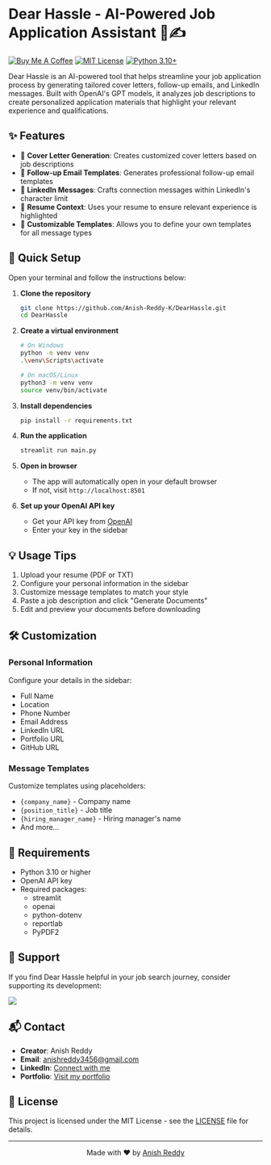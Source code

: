 # Dear Hassle - AI-Powered Job Application Assistant 🤖✍️

[![Buy Me A Coffee](https://img.shields.io/badge/Buy%20Me%20A%20Coffee-Support-orange?style=for-the-badge&logo=buy-me-a-coffee)](https://www.buymeacoffee.com/anishreddyk)
[![MIT License](https://img.shields.io/badge/License-MIT-green.svg?style=for-the-badge)](https://choosealicense.com/licenses/mit/)
[![Python 3.10+](https://img.shields.io/badge/python-3.10+-blue.svg?style=for-the-badge&logo=python&logoColor=white)](https://www.python.org/downloads/)

Dear Hassle is an AI-powered tool that helps streamline your job application process by generating tailored cover letters, follow-up emails, and LinkedIn messages. Built with OpenAI's GPT models, it analyzes job descriptions to create personalized application materials that highlight your relevant experience and qualifications.

## ✨ Features

- 📝 **Cover Letter Generation**: Creates customized cover letters based on job descriptions
- 📧 **Follow-up Email Templates**: Generates professional follow-up email templates
- 🔗 **LinkedIn Messages**: Crafts connection messages within LinkedIn's character limit
- 📄 **Resume Context**: Uses your resume to ensure relevant experience is highlighted
- 🎨 **Customizable Templates**: Allows you to define your own templates for all message types

## 🚀 Quick Setup

Open your terminal and follow the instructions below:

1. **Clone the repository**
   ```bash
   git clone https://github.com/Anish-Reddy-K/DearHassle.git
   cd DearHassle
   ```

2. **Create a virtual environment**
   ```bash
   # On Windows
   python -m venv venv
   .\venv\Scripts\activate

   # On macOS/Linux
   python3 -m venv venv
   source venv/bin/activate
   ```

3. **Install dependencies**
   ```bash
   pip install -r requirements.txt
   ```

4. **Run the application**
   ```bash
   streamlit run main.py
   ```
5. **Open in browser**
   - The app will automatically open in your default browser
   - If not, visit `http://localhost:8501`
   
6. **Set up your OpenAI API key**
   - Get your API key from [OpenAI](https://platform.openai.com/account/api-keys)
   - Enter your key in the sidebar

## 💡 Usage Tips

1. Upload your resume (PDF or TXT)
2. Configure your personal information in the sidebar
3. Customize message templates to match your style
4. Paste a job description and click "Generate Documents"
5. Edit and preview your documents before downloading

## 🛠️ Customization

### Personal Information
Configure your details in the sidebar:
- Full Name
- Location
- Phone Number
- Email Address
- LinkedIn URL
- Portfolio URL
- GitHub URL

### Message Templates
Customize templates using placeholders:
- `{company_name}` - Company name
- `{position_title}` - Job title
- `{hiring_manager_name}` - Hiring manager's name
- And more...

## 📝 Requirements

- Python 3.10 or higher
- OpenAI API key
- Required packages:
  - streamlit
  - openai
  - python-dotenv
  - reportlab
  - PyPDF2

## 🤝 Support

If you find Dear Hassle helpful in your job search journey, consider supporting its development:

<a href="https://www.buymeacoffee.com/anishreddyk"><img src="https://img.buymeacoffee.com/button-api/?text=Buy me a coffee&emoji=&slug=anishreddyk&button_colour=FFDD00&font_colour=000000&font_family=Cookie&outline_colour=000000&coffee_colour=ffffff" /></a>

## 📬 Contact

- **Creator**: Anish Reddy
- **Email**: anishreddy3456@gmail.com
- **LinkedIn**: [Connect with me](https://linkedin.com/in/anishreddyk)
- **Portfolio**: [Visit my portfolio](https://anishreddyk.com)

## 📄 License

This project is licensed under the MIT License - see the [LICENSE](LICENSE) file for details.

---

<p align="center">Made with ❤️ by <a href="https://anishreddyk.com">Anish Reddy</a></p>
